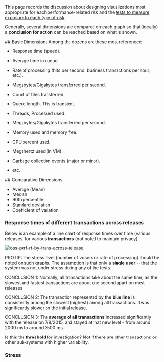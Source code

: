 This page records the discussion about designing visualizations most appropriate for each performance-related risk
and the <a href="perf-test-types.md"> tests to measure exposure to each type of risk</a>.

Generally, several dimensions are compared on each graph so that 
(ideally) a **conclusion for action** can be reached based on what is shown.

<a id="BasicDimensions">
## Basic Dimensions</a>
Among the dozens are these most referenced:

* Response time (speed).
* Average time in queue

* Rate of processing (hits per second, business transactions per hour, etc.).
* Megabytes/Gigabytes transferred per second.
* Count of files transferred.

* Queue length. This is transient.
* Threads, Processed used.

* Megabytes/Gigabytes transferred per second.
* Memory used and memory free.
* CPU percent used.
* Megahertz used (in VM).

* Garbage collection events (major or minor).

* etc.

<a id="ComparativeDimensions">
## Comparative Dimensions</a>

  * Average (Mean)
  * Median
  * 90th percentile.
  * Standard deviation
  * Coefficient of variation

### Response times of different transactions across releases
Below is an example of a line chart of response times over time (various releases) 
for various **transactions** (not noted to maintain privacy)

![oss-perf-rt-by-trans-across-release](https://cloud.githubusercontent.com/assets/300046/10653990/b87f9e24-7819-11e5-8d5a-8451c15dea38.png)

PROTIP: The stress level (number of vusers or rate of processing) should be noted on such graphs.
The assumption is that only a **single user** -- that the system was not under stress during any of the tests.

CONCLUSION 1: Normally, all transactions take about the same time, as the slowest and fastest transactions
are about one second apart on most releases.

CONCLUSION 2: The transaction represented by the **blue line** is consistently among the slowest (highest) among all transactions. It was significantly slower on the initial release.

CONCLUSION 3: The **average of all transactions** increased significantly with the release on 7/8/2015,
and stayed at that new level - from around 2000 ms to around 3500 ms.

Is this the **threshold** for investigation?
Not if there are other transactions or other sub-systems with higher variability.

### Stress
